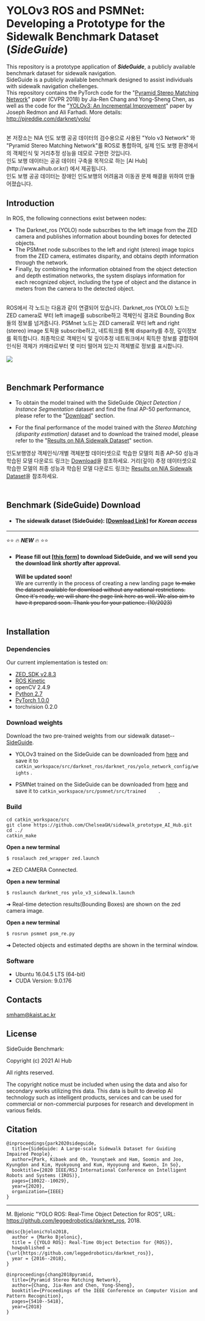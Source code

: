 # YOLOv3 ROS and PSMNet: Developing a Prototype for the Sidewalk Benchmark Dataset (*SideGuide*)

This repository is a prototype application of ***SideGuide***, a publicly available benchmark dataset for sidewalk navigation.<br/>
SideGuide is a publicly available benchmark designed to assist individuals with sidewalk navigation chellenges.<br/> 
This repository contains the PyTorch code for the "[Pyramid Stereo Matching Network](https://arxiv.org/abs/1803.08669)" paper (CVPR 2018) by Jia-Ren Chang and Yong-Sheng Chen, as well as the code for the "[YOLOv3: An Incremental Improvement](https://arxiv.org/abs/1804.02767)" paper by Joseph Redmon and Ali Farhadi. More details: http://pjreddie.com/darknet/yolo/

<br/>
본 저장소는 NIA 인도 보행 공공 데이터의 검수용으로 사용된 "Yolo v3 Network" 와 "Pyramid Stereo Matching Network"를 ROS로 통합하여, 실제 인도 보행 환경에서의 객체인식 및 거리추정 성능을 데모로 구현한 것입니다.<br/>
인도 보행 데이터는 공공 데이터 구축을 목적으로 하는 [AI Hub](http://www.aihub.or.kr/) 에서 제공됩니다.<br/>
인도 보행 공공 데이터는 장애인 인도보행의 어려움과 이동권 문제 해결을 위하여 만들어졌습니다.



## Introduction


In ROS, the following connections exist between nodes:

* The Darknet_ros (YOLO) node subscribes to the left image from the ZED camera and publishes information about bounding boxes for detected objects.
* The PSMnet node subscribes to the left and right (stereo) image topics from the ZED camera, estimates disparity, and obtains depth information through the network.
* Finally, by combining the information obtained from the object detection and depth estimation networks, the system displays information for each recognized object, including the type of object and the distance in meters from the camera to the detected object.<br/>

<br>
ROS에서 각 노드는 다음과 같이 연결되어 있습니다. Darknet_ros (YOLO) 노드는 ZED camera로 부터 left image를 subscribe하고  객체인식 결과로 Bounding Box들의 정보를 넘겨줍니다. PSMnet 노드는 ZED camera로 부터 left and right (stereo) image 토픽을 subscribe하고, 네트워크를 통해 disparity를  추정, 깊이정보를 획득합니다. 최종적으로 객체인식 및 깊이추정 네트워크에서 획득한 정보를 결합하여 인식된 객체가 카매라로부터 몇 미터 떨어져 있는지 객체별로 정보를 표시합니다.<br/><br/>



<img align="center" src="https://user-images.githubusercontent.com/25498950/69921866-12429180-14da-11ea-8759-bb23bfb9151f.png">






## <br/>Benchmark Performance

* To obtain the model trained with the SideGuide *Object Detection* / *Instance Segmentation* dataset and find the final AP-50 performance,
  please refer to the "[Download](https://github.com/ytaek-oh/mmdetection/blob/master/docs/BENCHMARK.md)" section.

* For the final performance of the model trained with the *Stereo Matching (disparity estimation)* dataset and to download the trained model,
  please refer to the "[Results on NIA Sidewalk Dataset](https://github.com/parkkibaek/PSMNet_AIHub/blob/master/README.md)" section.


인도보행영상 객체인식/개별 객체분할 데이터셋으로 학습한 모델의 최종 AP-50 성능과 학습된 모델 다운로드 링크는 [Download](https://github.com/ytaek-oh/mmdetection/blob/master/docs/BENCHMARK.md)을 참조하세요. 
거리(깊이) 추정 데이터셋으로 학습한 모델의 최종 성능과 학습된 모델 다운로드 링크는 [Results on NIA Sidewalk Dataset](https://github.com/parkkibaek/PSMNet_AIHub/blob/master/README.md)을 참조하세요. 





## <br/>Benchmark (SideGuide) Download

- #### The sidewalk dataset (SideGuide): [[Download Link]](https://aihub.or.kr/aihubdata/data/view.do?currMenu=115&topMenu=100&aihubDataSe=realm&dataSetSn=189) for **_Korean access_**
---
:star::star: :fire: ***NEW*** :fire: :star::star:
- #### Please fill out [[this form]](https://docs.google.com/forms/d/e/1FAIpQLScBmoVoj0d-omBOVCHGjhRislXP0TYzRqaUJOmJcqN6ylQcxQ/viewform) to download SideGuide, and we will send you the download link *shortly* after approval.<br/>
  **Will be updated soon!**  
We are currently in the process of creating a new landing page ~~to make the dataset available for download without any national restrictions. 
Once it's ready, we will share the page link here as well. We also aim to have it prepared soon. Thank you for your patience. (10/2023)~~


## <br/>Installation


### Dependencies
Our current implementation is tested on:

- [ZED_SDK v2.8.3](https://www.stereolabs.com/developers/release/#sdkdownloads_anchor)
- [ROS Kinetic](http://wiki.ros.org/kinetic/Installation/Ubuntu)
- openCV 2.4.9
- [Python 2.7](https://www.python.org/downloads/)
- [PyTorch 1.0.0](http://pytorch.org)
- torchvision 0.2.0 


### Download weights
Download the two pre-trained weights from our sidewalk dataset--[SideGuide](http://ras.papercept.net/images/temp/IROS/files/1873.pdf).

- YOLOv3 trained on the SideGuide can be downloaded from [here](https://drive.google.com/file/d/1BXQyTGdnB0B5HUffGMeCw5DDCu0S6zRs/view?usp=sharing) and save it to `
catkin_workspace/src/darknet_ros/darknet_ros/yolo_network_config/weights
`
.

- PSMNet trained on the SideGuide can be downloaded from [here](https://github.com/parkkibaek/PSMNet_AIHub/blob/master/README.md) and save it to 
`
catkin_workspace/src/psmnet/src/trained    
`
.

### Build
    cd catkin_workspace/src
    git clone https://github.com/ChelseaGH/sidewalk_prototype_AI_Hub.git
    cd ../
    catkin_make    
**Open a new terminal**

    $ rosalauch zed_wrapper zed.launch
	
&#x279C; ZED CAMERA Connected.

**Open a new terminal** 

    $ roslaunch darknet_ros yolo_v3_sidewalk.launch

&#x279C; Real-time detection results(Bounding Boxes) are shown on the zed camera image. 

**Open a new terminal** 

    $ rosrun psmnet psm_re.py

&#x279C; Detected objects and estimated depths are shown in the terminal window.



### Software

- Ubuntu 16.04.5 LTS (64-bit)
- CUDA Version: 9.0.176

## Contacts
smham@kaist.ac.kr

## License
SideGuide Benchmark:

Copyright (c) 2021 AI Hub

All rights reserved.

The copyright notice must be included when using the data and also for secondary works utilizing this data. This data is built to develop AI technology such as intelligent products, services and can be used for commercial or non-commercial purposes for research and development in various fields.




## Citation

```
@inproceedings{park2020sideguide,
  title={SideGuide: A Large-scale Sidewalk Dataset for Guiding Impaired People},
  author={Park, Kibaek and Oh, Youngtaek and Ham, Soomin and Joo, Kyungdon and Kim, Hyokyoung and Kum, Hyoyoung and Kweon, In So},
  booktitle={2020 IEEE/RSJ International Conference on Intelligent Robots and Systems (IROS)},
  pages={10022--10029},
  year={2020},
  organization={IEEE}
}
```
---

M. Bjelonic
"YOLO ROS: Real-Time Object Detection for ROS",
URL: https://github.com/leggedrobotics/darknet_ros, 2018.
```
@misc{bjelonicYolo2018,
  author = {Marko Bjelonic},
  title = {{YOLO ROS}: Real-Time Object Detection for {ROS}},
  howpublished = {\url{https://github.com/leggedrobotics/darknet_ros}},
  year = {2016--2018},
}
```
```
@inproceedings{chang2018pyramid,
  title={Pyramid Stereo Matching Network},
  author={Chang, Jia-Ren and Chen, Yong-Sheng},
  booktitle={Proceedings of the IEEE Conference on Computer Vision and Pattern Recognition},
  pages={5410--5418},
  year={2018}
}
```
